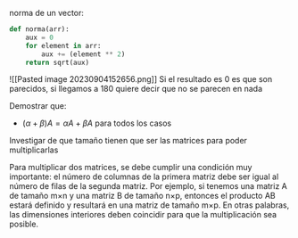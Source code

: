 norma de un vector:

```python 3
def norma(arr):
	aux = 0
	for element in arr:
		aux += (element ** 2)
	return sqrt(aux)
```

![[Pasted image 20230904152656.png]]
Si el resultado es 0 es que son parecidos, si llegamos a 180 quiere decir que no se parecen en nada

Demostrar que:
- $(\alpha + \beta)A = \alpha A + \beta A$
para todos los casos

Investigar de que tamaño tienen que ser las matrices para poder multiplicarlas

Para multiplicar dos matrices, se debe cumplir una condición muy importante: el número de columnas de la primera matriz debe ser igual al número de filas de la segunda matriz. Por ejemplo, si tenemos una matriz A de tamaño m×n y una matriz B de tamaño n×p, entonces el producto AB estará definido y resultará en una matriz de tamaño m×p. En otras palabras, las dimensiones interiores deben coincidir para que la multiplicación sea posible.

